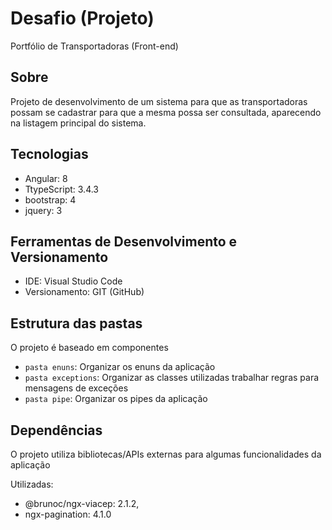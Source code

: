 # Desafio (Projeto)
Portfólio de Transportadoras (Front-end)

## Sobre
Projeto de desenvolvimento de um sistema para que as transportadoras possam se
cadastrar para que a mesma possa ser consultada, aparecendo na listagem principal do sistema.

## Tecnologias
- Angular: 8
- TtypeScript: 3.4.3
- bootstrap: 4
- jquery: 3

## Ferramentas de Desenvolvimento e Versionamento
- IDE: Visual Studio Code
- Versionamento: GIT (GitHub)

## Estrutura das pastas
O projeto é baseado em componentes

- `pasta enuns`: Organizar os enuns da aplicação
- `pasta exceptions`:  Organizar as classes utilizadas trabalhar regras para mensagens de exceções
- `pasta pipe`: Organizar os pipes da aplicação

## Dependências
O projeto utiliza bibliotecas/APIs externas para algumas funcionalidades da aplicação

Utilizadas:
- @brunoc/ngx-viacep: 2.1.2,
- ngx-pagination: 4.1.0
